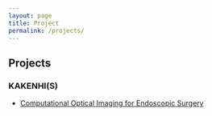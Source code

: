 ```yaml
---
layout: page
title: Project
permalink: /projects/
---
```


## Projects
### KAKENHI(S)
* [Computational Optical Imaging for Endoscopic Surgery](./kibanS-17H06102)
